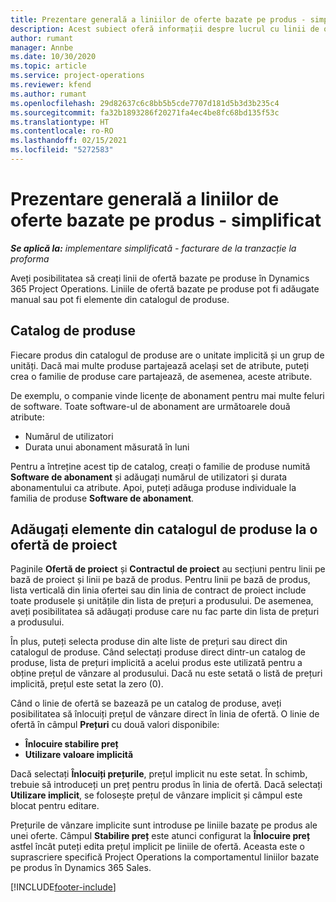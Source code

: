 ```yaml
---
title: Prezentare generală a liniilor de oferte bazate pe produs - simplificat
description: Acest subiect oferă informații despre lucrul cu linii de ofertă bazate pe produs.
author: rumant
manager: Annbe
ms.date: 10/30/2020
ms.topic: article
ms.service: project-operations
ms.reviewer: kfend
ms.author: rumant
ms.openlocfilehash: 29d82637c6c8bb5b5cde7707d181d5b3d3b235c4
ms.sourcegitcommit: fa32b1893286f20271fa4ec4be8fc68bd135f53c
ms.translationtype: HT
ms.contentlocale: ro-RO
ms.lasthandoff: 02/15/2021
ms.locfileid: "5272583"
---
```

# <a name="product-based-quote-lines-overview---lite"></a>Prezentare generală a liniilor de oferte bazate pe produs - simplificat

_**Se aplică la:** implementare simplificată - facturare de la tranzacție la proforma_

Aveți posibilitatea să creați linii de ofertă bazate pe produse în Dynamics 365 Project Operations. Liniile de ofertă bazate pe produse pot fi adăugate manual sau pot fi elemente din catalogul de produse.

## <a name="product-catalog"></a>Catalog de produse

Fiecare produs din catalogul de produse are o unitate implicită și un grup de unități. Dacă mai multe produse partajează același set de atribute, puteți crea o familie de produse care partajează, de asemenea, aceste atribute. 

De exemplu, o companie vinde licențe de abonament pentru mai multe feluri de software. Toate software-ul de abonament are următoarele două atribute:

- Numărul de utilizatori
- Durata unui abonament măsurată în luni

Pentru a întreține acest tip de catalog, creați o familie de produse numită **Software de abonament** și adăugați numărul de utilizatori și durata abonamentului ca atribute. Apoi, puteți adăuga produse individuale la familia de produse **Software de abonament**.

## <a name="add-product-catalog-items-to-a-project-quote"></a>Adăugați elemente din catalogul de produse la o ofertă de proiect

Paginile **Ofertă de proiect** și **Contractul de proiect** au secțiuni pentru linii pe bază de proiect și linii pe bază de produs. Pentru linii pe bază de produs, lista verticală din linia ofertei sau din linia de contract de proiect include toate produsele și unitățile din lista de prețuri a produsului. De asemenea, aveți posibilitatea să adăugați produse care nu fac parte din lista de prețuri a produsului.

În plus, puteți selecta produse din alte liste de prețuri sau direct din catalogul de produse. Când selectați produse direct dintr-un catalog de produse, lista de prețuri implicită a acelui produs este utilizată pentru a obține prețul de vânzare al produsului. Dacă nu este setată o listă de prețuri implicită, prețul este setat la zero (0).

Când o linie de ofertă se bazează pe un catalog de produse, aveți posibilitatea să înlocuiți prețul de vânzare direct în linia de ofertă. O linie de ofertă în câmpul **Prețuri** cu două valori disponibile:

- **Înlocuire stabilire preț**
- **Utilizare valoare implicită**

Dacă selectați **Înlocuiți prețurile**, prețul implicit nu este setat. În schimb, trebuie să introduceți un preț pentru produs în linia de ofertă. Dacă selectați **Utilizare implicit**, se folosește prețul de vânzare implicit și câmpul este blocat pentru editare.

Prețurile de vânzare implicite sunt introduse pe liniile bazate pe produs ale unei oferte. Câmpul **Stabilire preț** este atunci configurat la **Înlocuire preț** astfel încât puteți edita prețul implicit pe liniile de ofertă. Aceasta este o suprascriere specifică Project Operations la comportamentul liniilor bazate pe produs în Dynamics 365 Sales.


[!INCLUDE[footer-include](../../includes/footer-banner.md)]